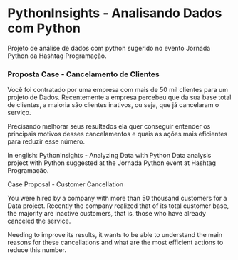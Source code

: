 # PythonInsights - Analisando Dados com Python
 Projeto de análise de dados com python sugerido no evento Jornada Python da Hashtag Programação.

### Proposta Case - Cancelamento de Clientes

Você foi contratado por uma empresa com mais de 50 mil clientes para um projeto de Dados. Recentemente a empresa percebeu que da sua base total de clientes, a maioria são clientes inativos, ou seja, que já cancelaram o serviço.

Precisando melhorar seus resultados ela quer conseguir entender os principais motivos desses cancelamentos e quais as ações mais eficientes para reduzir esse número.


In english: PythonInsights - Analyzing Data with Python
 Data analysis project with Python suggested at the Jornada Python event at Hashtag Programação.

Case Proposal - Customer Cancellation

You were hired by a company with more than 50 thousand customers for a Data project. Recently the company realized that of its total customer base, the majority are inactive customers, that is, those who have already canceled the service.

Needing to improve its results, it wants to be able to understand the main reasons for these cancellations and what are the most efficient actions to reduce this number.
